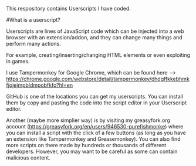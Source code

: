 This respository contains Userscripts I have coded. 

#What is a userscript?

Userscripts are lines of JavaScript code which can be injected into a web browser with an extension/addon, and they can change many things and perform many actions. 

For example, creating/inserting/changing HTML elements or even exploiting in games.
 
I use Tampermonkey for Google Chrome, which can be found here --> https://chrome.google.com/webstore/detail/tampermonkey/dhdgffkkebhmkfjojejmpbldmpobfkfo?hl=en
 
GitHub is one of the locations you can get my userscripts. You can install them by copy and pasting the code into the script editor in your Userscript editor.
 
Another (maybe more simplier way) is by visiting my greasyfork.org account (https://greasyfork.org/en/users/946530-purefishmonke) where you can install a script with the click of a few buttons (as long as you have an extension like Tampermonkey and Greasemonkey). You can also find more scripts on there made by hundreds or thousands of different developers. However, you may want to be careful as some can contain malicious content. 
